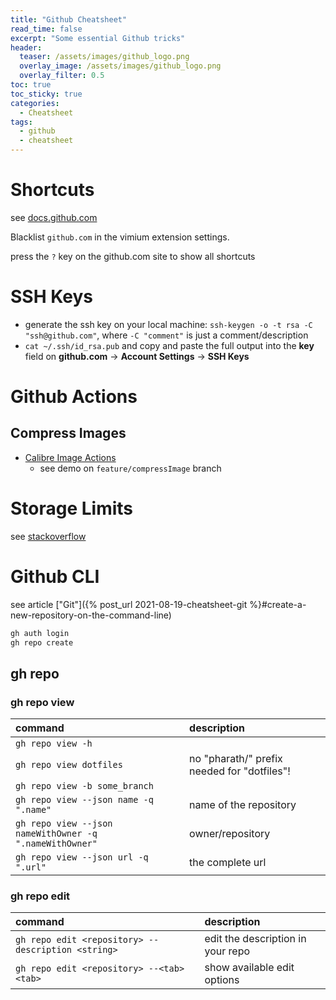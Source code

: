 ```yaml
---
title: "Github Cheatsheet"
read_time: false
excerpt: "Some essential Github tricks"
header:
  teaser: /assets/images/github_logo.png
  overlay_image: /assets/images/github_logo.png
  overlay_filter: 0.5
toc: true
toc_sticky: true
categories:
  - Cheatsheet
tags:
  - github
  - cheatsheet
---
```


# Shortcuts

see [docs.github.com](https://docs.github.com/en/get-started/using-github/keyboard-shortcuts)

Blacklist `github.com` in the vimium extension settings.

press the `?` key on the github.com site to show all shortcuts

# SSH Keys

- generate the ssh key on your local machine: `ssh-keygen -o -t rsa -C "ssh@github.com"`, where `-C "comment"` is just a comment/description
- `cat ~/.ssh/id_rsa.pub` and copy and paste the full output into the **key** field on **github.com** &rarr; **Account Settings** &rarr; **SSH Keys**

# Github Actions

## Compress Images

- [Calibre Image Actions](https://github.com/marketplace/actions/image-actions)
  - see demo on `feature/compressImage` branch

# Storage Limits

see [stackoverflow](https://stackoverflow.com/questions/38768454/repository-size-limits-for-github-com)

# Github CLI

see article ["Git"]({% post_url 2021-08-19-cheatsheet-git %}#create-a-new-repository-on-the-command-line)

```bash
gh auth login
gh repo create
```

## gh repo

### gh repo view

| command                                                 | description                                 |
| :------------------------------------------------------ | :------------------------------------------ |
| `gh repo view -h`                                       |
| `gh repo view dotfiles`                                 | no "pharath/" prefix needed for "dotfiles"! |
| `gh repo view -b some_branch`                           |
| `gh repo view --json name -q ".name"`                   | name of the repository                      |
| `gh repo view --json nameWithOwner -q ".nameWithOwner"` | owner/repository                            |
| `gh repo view --json url -q ".url"`                     | the complete url                            |

### gh repo edit

| command                                            | description                       |
| :------------------------------------------------- | :-------------------------------- |
| `gh repo edit <repository> --description <string>` | edit the description in your repo |
| `gh repo edit <repository> --<tab><tab>`           | show available edit options       |

